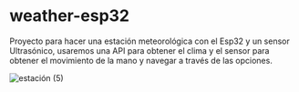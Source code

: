 # weather-esp32

Proyecto para hacer una estación meteorológica con el Esp32 y un sensor Ultrasónico, usaremos una API para obtener el clima y el sensor para obtener el movimiento de la mano y navegar a través de las opciones.

![estación (5)](https://github.com/electrodeuna/weather-esp32/assets/85527788/ecbbc0a5-c84f-4f1b-a032-4b629d317976)
